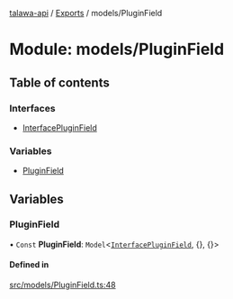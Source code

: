 [talawa-api](../README.md) / [Exports](../modules.md) / models/PluginField

# Module: models/PluginField

## Table of contents

### Interfaces

- [InterfacePluginField](../interfaces/models_PluginField.InterfacePluginField.md)

### Variables

- [PluginField](models_PluginField.md#pluginfield)

## Variables

### PluginField

• `Const` **PluginField**: `Model`\<[`InterfacePluginField`](../interfaces/models_PluginField.InterfacePluginField.md), \{\}, \{\}\>

#### Defined in

[src/models/PluginField.ts:48](https://github.com/adi790uu/talawa-api/blob/b1ec05b/src/models/PluginField.ts#L48)
